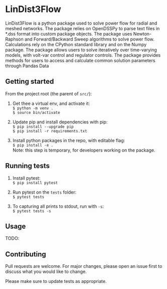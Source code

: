 # LinDist3Flow

LinDist3Flow is a python package used to solve power flow for radial and meshed networks. The package relies on OpenDSSPy to parse text files in *.dss format into custom package objects. The package uses Newton-Raphson and Forward/Backward Sweep algorithms to solve power flow. Calculations rely on the CPython standard library and on the Numpy package. The package allows users to solve iteratively over time-varying models, with volt-var control and regulator controls. The package provides methods for users to access and calculate common solution parameters through Pandas Data

## Getting started
From the project root (the parent of `src/`): 

1. Get thee a virtual env, and activate it:  
`$ python -m venv .`  
`$ source bin/activate`  

2. Update pip and install dependencies with pip:  
`$ pip install --upgrade pip`  
`$ pip install -r requirements.txt`

3. Install python packages in the repo, with editable flag:  
`$ pip install -e .`  
Note: this step is temporary, for developers working on the package.


## Running tests
1. Install pytest:  
`$ pip install pytest`

2. Run pytest on the `tests` folder:  
`$ pytest tests`

3. To capturing all prints to stdout, run with `-s`:  
`$ pytest tests -s`

## Usage

TODO:


## Contributing
Pull requests are welcome. For major changes, please open an issue first to discuss what you would like to change.

Please make sure to update tests as appropriate.
